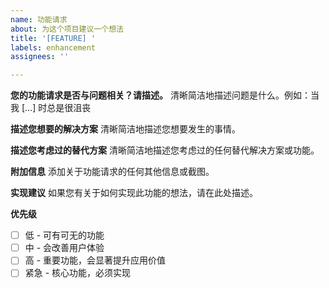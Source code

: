 ```yaml
---
name: 功能请求
about: 为这个项目建议一个想法
title: '[FEATURE] '
labels: enhancement
assignees: ''

---
```


**您的功能请求是否与问题相关？请描述。**
清晰简洁地描述问题是什么。例如：当我 [...] 时总是很沮丧

**描述您想要的解决方案**
清晰简洁地描述您想要发生的事情。

**描述您考虑过的替代方案**
清晰简洁地描述您考虑过的任何替代解决方案或功能。

**附加信息**
添加关于功能请求的任何其他信息或截图。

**实现建议**
如果您有关于如何实现此功能的想法，请在此处描述。

**优先级**
- [ ] 低 - 可有可无的功能
- [ ] 中 - 会改善用户体验
- [ ] 高 - 重要功能，会显著提升应用价值
- [ ] 紧急 - 核心功能，必须实现
